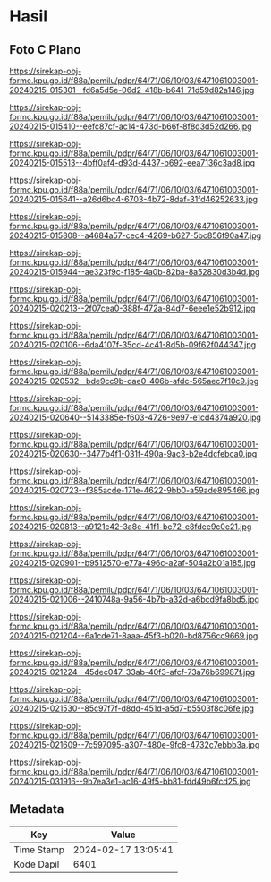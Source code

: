 # Hasil

## Foto C Plano

https://sirekap-obj-formc.kpu.go.id/f88a/pemilu/pdpr/64/71/06/10/03/6471061003001-20240215-015301--fd6a5d5e-06d2-418b-b641-71d59d82a146.jpg

https://sirekap-obj-formc.kpu.go.id/f88a/pemilu/pdpr/64/71/06/10/03/6471061003001-20240215-015410--eefc87cf-ac14-473d-b66f-8f8d3d52d266.jpg

https://sirekap-obj-formc.kpu.go.id/f88a/pemilu/pdpr/64/71/06/10/03/6471061003001-20240215-015513--4bff0af4-d93d-4437-b692-eea7136c3ad8.jpg

https://sirekap-obj-formc.kpu.go.id/f88a/pemilu/pdpr/64/71/06/10/03/6471061003001-20240215-015641--a26d6bc4-6703-4b72-8daf-31fd46252633.jpg

https://sirekap-obj-formc.kpu.go.id/f88a/pemilu/pdpr/64/71/06/10/03/6471061003001-20240215-015808--a4684a57-cec4-4269-b627-5bc856f90a47.jpg

https://sirekap-obj-formc.kpu.go.id/f88a/pemilu/pdpr/64/71/06/10/03/6471061003001-20240215-015944--ae323f9c-f185-4a0b-82ba-8a52830d3b4d.jpg

https://sirekap-obj-formc.kpu.go.id/f88a/pemilu/pdpr/64/71/06/10/03/6471061003001-20240215-020213--2f07cea0-388f-472a-84d7-6eee1e52b912.jpg

https://sirekap-obj-formc.kpu.go.id/f88a/pemilu/pdpr/64/71/06/10/03/6471061003001-20240215-020106--6da4107f-35cd-4c41-8d5b-09f62f044347.jpg

https://sirekap-obj-formc.kpu.go.id/f88a/pemilu/pdpr/64/71/06/10/03/6471061003001-20240215-020532--bde9cc9b-dae0-406b-afdc-565aec7f10c9.jpg

https://sirekap-obj-formc.kpu.go.id/f88a/pemilu/pdpr/64/71/06/10/03/6471061003001-20240215-020640--5143385e-f603-4726-9e97-e1cd4374a920.jpg

https://sirekap-obj-formc.kpu.go.id/f88a/pemilu/pdpr/64/71/06/10/03/6471061003001-20240215-020630--3477b4f1-031f-490a-9ac3-b2e4dcfebca0.jpg

https://sirekap-obj-formc.kpu.go.id/f88a/pemilu/pdpr/64/71/06/10/03/6471061003001-20240215-020723--f385acde-171e-4622-9bb0-a59ade895466.jpg

https://sirekap-obj-formc.kpu.go.id/f88a/pemilu/pdpr/64/71/06/10/03/6471061003001-20240215-020813--a9121c42-3a8e-41f1-be72-e8fdee9c0e21.jpg

https://sirekap-obj-formc.kpu.go.id/f88a/pemilu/pdpr/64/71/06/10/03/6471061003001-20240215-020901--b9512570-e77a-496c-a2af-504a2b01a185.jpg

https://sirekap-obj-formc.kpu.go.id/f88a/pemilu/pdpr/64/71/06/10/03/6471061003001-20240215-021006--2410748a-9a56-4b7b-a32d-a6bcd9fa8bd5.jpg

https://sirekap-obj-formc.kpu.go.id/f88a/pemilu/pdpr/64/71/06/10/03/6471061003001-20240215-021204--6a1cde71-8aaa-45f3-b020-bd8756cc9669.jpg

https://sirekap-obj-formc.kpu.go.id/f88a/pemilu/pdpr/64/71/06/10/03/6471061003001-20240215-021224--45dec047-33ab-40f3-afcf-73a76b69987f.jpg

https://sirekap-obj-formc.kpu.go.id/f88a/pemilu/pdpr/64/71/06/10/03/6471061003001-20240215-021530--85c97f7f-d8dd-451d-a5d7-b5503f8c06fe.jpg

https://sirekap-obj-formc.kpu.go.id/f88a/pemilu/pdpr/64/71/06/10/03/6471061003001-20240215-021609--7c597095-a307-480e-9fc8-4732c7ebbb3a.jpg

https://sirekap-obj-formc.kpu.go.id/f88a/pemilu/pdpr/64/71/06/10/03/6471061003001-20240215-031916--9b7ea3e1-ac16-49f5-bb81-fdd49b6fcd25.jpg


## Metadata

| Key        | Value               |
| ---------- | ------------------- |
| Time Stamp | 2024-02-17 13:05:41 |
| Kode Dapil | 6401                |



